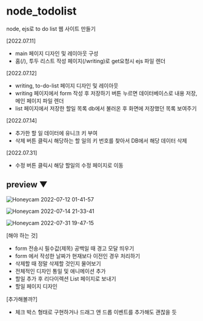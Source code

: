 # node_todolist

node, ejs로 to do list 웹 사이트 만들기

[2022.07.11]

- main 페이지 디자인 및 레이아웃 구성
- 홈(/), 투두 리스트 작성 페이지(/writing)로 get요청시 ejs 파일 렌더

[2022.07.12]

- writing, to-do-list 페이지 디자인 및 레이아웃
- writing 페이지에서 form 작성 후 저장하기 버튼 누르면 데이터베이스로 내용 저장, 메인 페이지 파일 렌더
- list 페이지에서 저장한 할일 목록 db에서 불러온 후 화면에 저장했던 목록 보여주기

[2022.07.14]
- 추가한 할 일 데이터에 유니크 키 부여
- 삭제 버튼 클릭시 해당하는 할 일의 키 번호를 찾아서 DB에서 해당 데이터 삭제

[2022.07.31]
- 수정 버튼 클릭시 해당 할일의 수정 페이지로 이동

## preview ▼

![Honeycam 2022-07-12 01-41-57](https://user-images.githubusercontent.com/48672106/178314998-f89f01f2-d1b8-440a-9296-cae53dafffcd.gif)

![Honeycam 2022-07-14 21-33-41](https://user-images.githubusercontent.com/48672106/178984244-fd809fc5-7723-4a29-95cb-e1dd8cb955f8.gif)

![Honeycam 2022-07-31 19-47-15](https://user-images.githubusercontent.com/48672106/182022573-8532410b-c429-4a3a-a374-d7ed29fedfc9.gif)


[해야 하는 것]
- form 전송시 필수값(제목) 공백일 때 경고 모달 띄우기
- form 에서 작성한 날짜가 현재보다 이전인 경우 처리하기
- 삭제할 때 정말 삭제할 것인지 물어보기
- 전체적인 디자인 통일 및 애니메이션 추가
- 할일 추가 후 리다이렉션 List 페이지로 보내기
- 할일 페이지 디자인

[추가해볼까?]
- 체크 박스 형태로 구현하거나 드래그 앤 드롭 이벤트를 추가해도 괜찮을 듯
